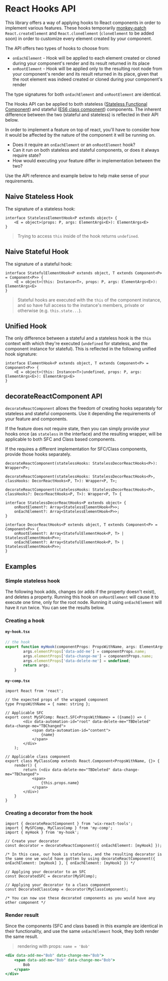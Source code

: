 # React Hooks API
This library offers a way of applying hooks to React components in order to implement various features. These hooks temporarily [monkey-patch](https://en.wikipedia.org/wiki/Monkey_patch) `React.createElement` and `React.cloneElement` (`cloneElement` to be added soon) in order to customize every element created by your component. 


The API offers two types of hooks to choose from:
* `onEachElement` - Hook will be applied to each element created or cloned during your component's render and its result returned in its place
* `onRootElement` - Hook will be applied only to the resulting root node from your component's render and its result returned in its place, given that the root element was indeed created or cloned during your component's render

The type signatures for both `onEachElement` and `onRootElement` are identical.

The Hooks API can be applied to both stateless ([Stateless Functional Component](https://facebook.github.io/react/blog/2015/10/07/react-v0.14.html#stateless-functional-components)) and stateful ([ES6 class component](https://facebook.github.io/react/docs/state-and-lifecycle.html)) components. The inherent difference between the two (stateful and stateless) is reflected in their API below.

In order to implement a feature on top of react, you'll have to consider how it would be affected by the nature of the component it will be running on.

* Does it require an `onEachElement` or an `onRootElement` hook?
* Can it run on both stateless and stateful components, or does it always require state?
* How would executing your feature differ in implementation between the two?

Use the API reference and example below to help make sense of your requirements.

## Naive Stateless Hook
The signature of a stateless hook:

```tsx
interface StatelessElementHook<P extends object> {
    <E = object>(props: P, args: ElementArgs<E>): ElementArgs<E>
}
```
> Trying to access `this` inside of the hook returns `undefined`.

## Naive Stateful Hook
The signature of a stateful hook:

```tsx
interface StatefulElementHook<P extends object, T extends Component<P> = Component<P>> {
    <E = object>(this: Instance<T>, props: P, args: ElementArgs<E>): ElementArgs<E>
}
```
> Stateful hooks are executed with the `this` of the component instance, and so have full access to the instance's members, private or otherwise (e.g. `this.state...`).

## Unified Hook
The only difference between a stateful and a stateless hook is the `this` context with which they're executed (`undefined` for stateless, and the component instance for stateful). This is reflected in the following unified hook signature:
```tsx
interface ElementHook<P extends object, T extends Component<P> = Component<P>> {
    <E = object>(this: Instance<T>|undefined, props: P, args: ElementArgs<E>): ElementArgs<E>
}
```

## decorateReactComponent API
`decorateReactComponent` allows the freedom of creating hooks separately for stateless and stateful components. Use it depending the requirements of your feature and components.

If the feature does not require state, then you can simply provide your hooks once (as `stateless` in the interface) and the resulting wrapper, will be applicable to both SFC and Class based components.

If the requires a different implementation for SFC/Class components, provide those hooks separately.


```tsx
decorateReactComponent(statelessHooks: StatelessDecorReactHooks<P>): Wrapper<P>;

decorateReactComponent(statelessHooks: StatelessDecorReactHooks<P>, classHooks: DecorReactHooks<P, T>): Wrapper<P, T>;

decorateReactComponent(statelessHooks: StatelessDecorReactHooks<P>, classHooks?: DecorReactHooks<P, T>): Wrapper<P, T> {
```

```tsx
interface StatelessDecorReactHooks<P extends object> {
    onRootElement?: Array<StatelessElementHook<P>>;
    onEachElement?: Array<StatelessElementHook<P>>;
}
```

```tsx
interface DecorReactHooks<P extends object, T extends Component<P> = Component<P>> {
    onRootElement?: Array<StatefulElementHook<P, T> | StatelessElementHook<P>>;
    onEachElement?: Array<StatefulElementHook<P, T> | StatelessElementHook<P>>;
}
```

## Examples

### Simple stateless hook
The following hook  adds, changes (or adds if the property doesn't exist), and deletes a property. Running this hook on `onRootElement` will cause it to execute one time, only for the root node. Running it using `onEachElement` will have it run twice. You can see the results below.

### Creating a hook

#### `my-hook.tsx`
```ts
// the hook
export function myHook(componentProps: PropsWithName, args: ElementArgs<any>): ElementArgs<any> {
        args.elementProps['data-add-me'] = componentProps.name;
        args.elementProps['data-change-me'] = componentProps.name;
        args.elementProps['data-delete-me'] = undefined;
        return args;
    }
```

#### `my-comp.tsx`
```tsx
import React from 'react';

// the expected props of the wrapped component
type PropsWithName = { name: string };

// Applicable SFC
export const MySFComp: React.SFC<PropsWithName> = ({name}) => (
        <div data-automation-id="root" data-delete-me="TBDeleted" data-change-me="TBChanged">
            <span data-automation-id="content">
                {name}
            </span>
        </div>
    );

// Applicable class component
export class MyClassComp extends React.Component<PropsWithName, {}> {
    render() {
        return (<div data-delete-me="TBDeleted" data-change-me="TBChanged">
            <span>
                {this.props.name}
            </span>
        </div>)
    }
}
```

### Creating a decorator from the hook
```tsx
import { decorateReactComponent } from 'wix-react-tools';
import { MySFComp, MyClassComp } from 'my-comp';
import { myHook } from 'my-hook';

// Create your decorator
const decorator = decorateReactComponent({ onEachElement: [myHook] });

/* In this case, our hook is stateless, and the resulting decorator is the same one we would have gotten by using decorateReactComponent({ onEachElement: [myHook] }, { onEachElement: [myHook] }) */

// Applying your decorator to an SFC
const DecoratedSFC = decorator(MySFComp);

// Applying your decorator to a class component
const DecoratedClassComp = decorator(MyClassComponent);

/* You can now use these decorated components as you would have any other component */

```

### Render result
Since the components (SFC and class based) in this example are identical in their functionality, and use the same `onEachElement` hook, they both render the same result.

> rendering with props: `name = 'Bob'`
```jsx
<div data-add-me="Bob" data-change-me="Bob">
    <span data-add-me="Bob" data-change-me="Bob">
        Bob
    </span>
</div>
```
